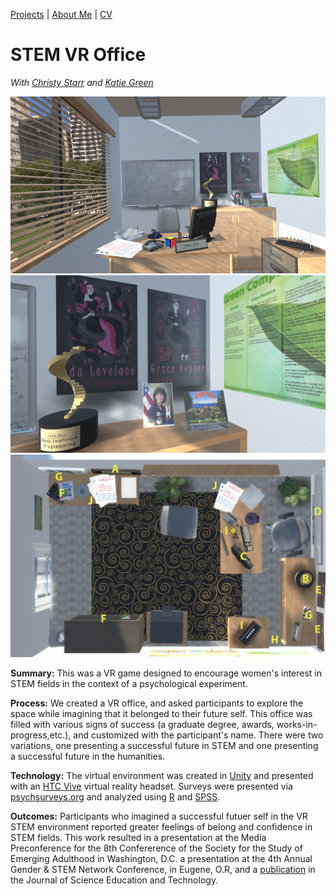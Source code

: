 [Projects](index.html) | [About Me](bio.html) | [CV](CV.html) 

# STEM VR Office 
*With [Christy Starr](https://www.researchgate.net/profile/Christine_Starr) and [Katie Green](http://www.katieagreen.com/)*

  <div class="project-slideshow">
  
  <div>
  
   <img src="STEM_VR.png" alt="STEM VR Office">
  
  </div>
  
   <div>
  
   <img src="STEM_VR3.png" >
  
  </div>
  
   <div>
  
   <img src="STEM_VR2.png" >
  
  </div>
  
  </div>

<div markdown="1" >

**Summary:** This was a VR game designed to encourage women's interest in STEM fields in the context of a psychological experiment.

**Process:** We created a VR office, and asked participants to explore the space while imagining that it belonged to their future self. This office was filled with various signs of success (a graduate degree, awards, works-in-progress,etc.), and customized with the participant's name. There were two variations, one presenting a successful future in STEM and one presenting a successful future in the humanities. 

**Technology:** The virtual environment was created in [Unity](https://unity3d.com/) and presented with an [HTC Vive](https://www.vive.com) virtual reality headset. Surveys were presented via [psychsurveys.org](https://www.psychsurveys.org/) and analyzed using [R](https://www.r-project.org/) and [SPSS](https://www.ibm.com/analytics/spss-statistics-software).

**Outcomes:** Participants who imagined a successful futuer self in the VR STEM environment reported greater feelings of belong and confidence in STEM fields. This work resulted in a presentation at the Media Preconference for the 8th Confererence of the Society for the Study of Emerging Adulthood in Washington, D.C. a presentation at the 4th Annual Gender & STEM Network Conference, in Eugene, O.R, and a [publication](https://barrettrees.com/papers/Starr%20Anderson%20Green%202019%20Virtual%20Reality%20Experience%20Influences%20Stereotype%20Threat%20and%20STEM%20Motivation%20Among%20Undergraduate%20Women.pdf) in the Journal of Science Education and Technology.

</div>

